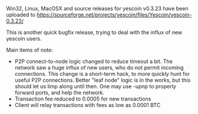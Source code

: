 Win32, Linux, MacOSX and source releases for yescoin v0.3.23 have been uploaded to
https://sourceforge.net/projects/yescoin/files/Yescoin/yescoin-0.3.23/

This is another quick bugfix release, trying to deal with the influx of new yescoin users.

Main items of note:

* P2P connect-to-node logic changed to reduce timeout a bit.  The network saw a huge influx of new users, who do not permit incoming connections.  This change is a short-term hack, to more quickly hunt for useful P2P connections.  Better "leaf node" logic is in the works, but this should let us limp along until then.  One may use -upnp to properly forward ports, and help the network.
* Transaction fee reduced to 0.0005 for new transactions
* Client will relay transactions with fees as low as 0.0001 BTC
